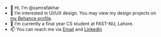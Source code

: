 - 👋 Hi, I’m @samrafakhar
- 👀 I’m interested in UI/UX design. You may view my design projects on [my Behance profile](https://www.behance.net/samra_fakhar).
- 🏫 I’m currently a final year CS student at FAST-NU, Lahore.
- 📫 You can reach me via [Email](fakharsamra20@gmail.com) and [LinkedIn](https://www.linkedin.com/in/samra-fakhar/)


<!---
samrafakhar/samrafakhar is a ✨ special ✨ repository because its `README.md` (this file) appears on your GitHub profile.
You can click the Preview link to take a look at your changes.
--->
